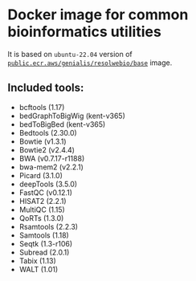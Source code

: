 # Docker image for common bioinformatics utilities

It is based on `ubuntu-22.04` version of [`public.ecr.aws/genialis/resolwebio/base`](
https://hub.docker.com/r/resolwebio/base/) image.

Included tools:
---------------
* bcftools (1.17)
* bedGraphToBigWig (kent-v365)
* bedToBigBed (kent-v365)
* Bedtools (2.30.0)
* Bowtie (v1.3.1)
* Bowtie2 (v2.4.4)
* BWA (v0.7.17-r1188) 
* bwa-mem2 (v2.2.1)
* Picard (3.1.0)
* deepTools (3.5.0)
* FastQC (v0.12.1)
* HISAT2 (2.2.1)
* MultiQC (1.15)
* QoRTs (1.3.0)
* Rsamtools (2.2.3)
* Samtools (1.18)
* Seqtk (1.3-r106)
* Subread (2.0.1)
* Tabix (1.13)
* WALT (1.01)
